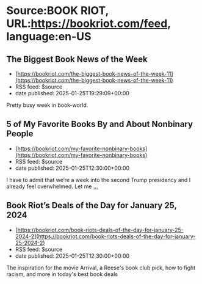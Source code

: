 # Source:BOOK RIOT, URL:https://bookriot.com/feed, language:en-US

## The Biggest Book News of the Week
 - [https://bookriot.com/the-biggest-book-news-of-the-week-11](https://bookriot.com/the-biggest-book-news-of-the-week-11)
 - RSS feed: $source
 - date published: 2025-01-25T19:29:09+00:00

Pretty busy week in book-world.

## 5 of My Favorite Books By and About Nonbinary People
 - [https://bookriot.com/my-favorite-nonbinary-books](https://bookriot.com/my-favorite-nonbinary-books)
 - RSS feed: $source
 - date published: 2025-01-25T12:30:00+00:00

I have to admit that we&#8217;re a week into the second Trump presidency and I already feel overwhelmed. Let me <a class="read-more" href="https://bookriot.com/my-favorite-nonbinary-books/">...</a>

## Book Riot’s Deals of the Day for January 25, 2024
 - [https://bookriot.com/book-riots-deals-of-the-day-for-january-25-2024-2](https://bookriot.com/book-riots-deals-of-the-day-for-january-25-2024-2)
 - RSS feed: $source
 - date published: 2025-01-25T12:30:00+00:00

The inspiration for the movie Arrival, a Reese's book club pick, how to fight racism, and more in today's best book deals

